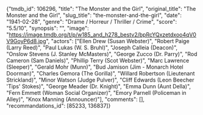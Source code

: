 {"tmdb_id": 106296, "title": "The Monster and the Girl", "original_title": "The Monster and the Girl", "slug_title": "the-monster-and-the-girl", "date": "1941-02-28", "genre": "Drame / Horreur / Thriller / Crime", "score": "5.5/10", "synopsis": "", "image": "https://image.tmdb.org/t/p/w185_and_h278_bestv2/bpRcYQxzetdxoo4qV0V9GoyP6d8.jpg", "actors": ["Ellen Drew (Susan Webster)", "Robert Paige (Larry Reed)", "Paul Lukas (W. S. Bruhl)", "Joseph Calleia (Deacon)", "Onslow Stevens (J. Stanley McMasters)", "George Zucco (Dr. Parry)", "Rod Cameron (Sam Daniels)", "Phillip Terry (Scot Webster)", "Marc Lawrence (Sleeper)", "Gerald Mohr (Munn)", "Bud Jamison (Jim - Monarch Hotel Doorman)", "Charles Gemora (The Gorilla)", "Willard Robertson (Lieutenant Strickland)", "Minor Watson (Judge Pulver)", "Cliff Edwards (Leon Beecher 'Tips' Stokes)", "George Meader (Dr. Knight)", "Emma Dunn (Aunt Della)", "Fern Emmett (Woman Social Organizer)", "Emory Parnell (Policeman in Alley)", "Knox Manning (Announcer)"], "comments": [], "recommandations_id": [85233, 136837]}